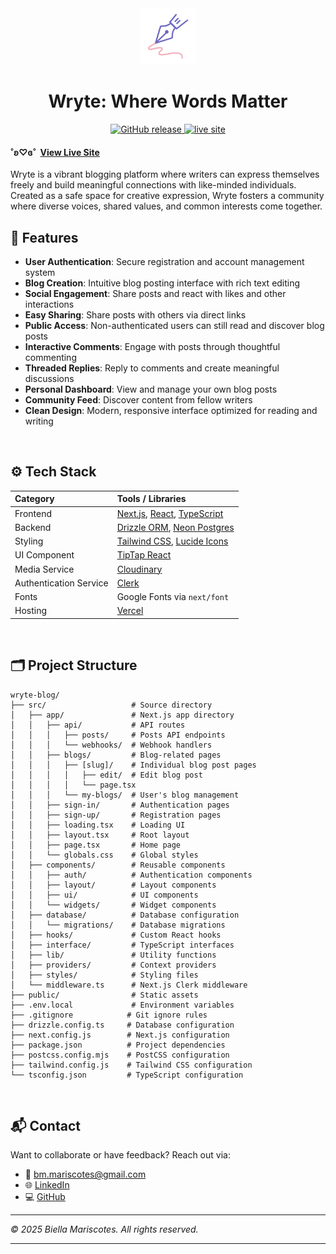 <div align="center">
  <img src="public/branding/logo.png" alt="Logo" width="90" />
</div>
<div align="center">
<h1> Wryte: Where Words Matter
</h1>

  <a href="https://github.com/bmariscotes-strat/bmariscotes-mini-project-2/releases">
    <img src="https://img.shields.io/github/v/release/bmariscotes-strat/bmariscotes-mini-project-2" alt="GitHub release" />
  <a href="https://wryte-blog.vercel.app">
    <img src="https://img.shields.io/badge/Live%20Site-online-brightgreen" alt="live site" />
  </a>
</div>

#### ˚ʚ♡ɞ˚ ‎ [View Live Site](https://wryte-blog.vercel.app)

Wryte is a vibrant blogging platform where writers can express themselves freely and build meaningful connections with like-minded individuals. Created as a safe space for creative expression, Wryte fosters a community where diverse voices, shared values, and common interests come together.
<br>

## 🌟 Features

- **User Authentication**: Secure registration and account management system
- **Blog Creation**: Intuitive blog posting interface with rich text editing
- **Social Engagement**: Share posts and react with likes and other interactions
- **Easy Sharing**: Share posts with others via direct links
- **Public Access**: Non-authenticated users can still read and discover blog posts
- **Interactive Comments**: Engage with posts through thoughtful commenting
- **Threaded Replies**: Reply to comments and create meaningful discussions
- **Personal Dashboard**: View and manage your own blog posts
- **Community Feed**: Discover content from fellow writers
- **Clean Design**: Modern, responsive interface optimized for reading and writing

<br>

## ⚙️ Tech Stack

| Category               | Tools / Libraries                                                                                            |
| :--------------------- | :----------------------------------------------------------------------------------------------------------- |
| Frontend               | [Next.js](https://nextjs.org/), [React](https://reactjs.org/), [TypeScript](https://www.typescriptlang.org/) |
| Backend                | [Drizzle ORM](https://orm.drizzle.team/), [Neon Postgres](https://https://neon.com/)                         |
| Styling                | [Tailwind CSS](https://tailwindcss.com/), [Lucide Icons](https://lucide.dev/)                                |
| UI Component           | [TipTap React](https://tiptap.dev/docs/editor/getting-started/install/react)                                 |
| Media Service          | [Cloudinary](https://cloudinary.com/)                                                                        |
| Authentication Service | [Clerk](https://clerk.com/nextjs-authentication)                                                             |
| Fonts                  | Google Fonts via `next/font`                                                                                 |
| Hosting                | [Vercel](https://vercel.com/)                                                                                |

<br>

## 🗂️ Project Structure

```
wryte-blog/
├── src/                   # Source directory
│   ├── app/               # Next.js app directory
│   │   ├── api/           # API routes
│   │   │   ├── posts/     # Posts API endpoints
│   │   │   └── webhooks/  # Webhook handlers
│   │   ├── blogs/         # Blog-related pages
│   │   │   ├── [slug]/    # Individual blog post pages
│   │   │   │   ├── edit/  # Edit blog post
│   │   │   │   └── page.tsx
│   │   │   └── my-blogs/  # User's blog management
│   │   ├── sign-in/       # Authentication pages
│   │   ├── sign-up/       # Registration pages
│   │   ├── loading.tsx    # Loading UI
│   │   ├── layout.tsx     # Root layout
│   │   ├── page.tsx       # Home page
│   │   └── globals.css    # Global styles
│   ├── components/        # Reusable components
│   │   ├── auth/          # Authentication components
│   │   ├── layout/        # Layout components
│   │   ├── ui/            # UI components
│   │   └── widgets/       # Widget components
│   ├── database/          # Database configuration
│   │   └── migrations/    # Database migrations
│   ├── hooks/             # Custom React hooks
│   ├── interface/         # TypeScript interfaces
│   ├── lib/               # Utility functions
│   ├── providers/         # Context providers
│   ├── styles/            # Styling files
│   └── middleware.ts      # Next.js Clerk middleware
├── public/                # Static assets
├── .env.local             # Environment variables
├── .gitignore            # Git ignore rules
├── drizzle.config.ts     # Database configuration
├── next.config.js        # Next.js configuration
├── package.json          # Project dependencies
├── postcss.config.mjs    # PostCSS configuration
├── tailwind.config.js    # Tailwind CSS configuration
└── tsconfig.json         # TypeScript configuration
```

<br>

## 📬 Contact

Want to collaborate or have feedback? Reach out via:

- 📧 [bm.mariscotes@gmail.com](mailto:your-email@gmail.com)
- 🌐 [LinkedIn](https://linkedin.com/in/biellamariscotes)
- 💻 [GitHub](https://github.com/biellamariscotes)

---

_© 2025 Biella Mariscotes. All rights reserved._

<hr>
